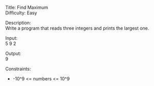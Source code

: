 Title: Find Maximum  
Difficulty: Easy  

Description:  
Write a program that reads three integers and prints the largest one.  

Input:  
5 9 2  

Output:  
9  

Constraints:  
- -10^9 <= numbers <= 10^9
